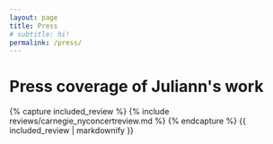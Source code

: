 ```yaml
---
layout: page
title: Press
# subtitle: hi!
permalink: /press/
---
```


Press coverage of Juliann's work
================================

<!-- Carnegie ProMusicus review for nyconcertreview -->
{% capture included_review %}
  {% include reviews/carnegie_nyconcertreview.md %}
{% endcapture %}
{{ included_review | markdownify }}
